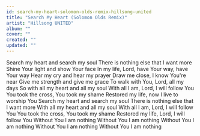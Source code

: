```yaml
---
id: search-my-heart-solomon-olds-remix-hillsong-united
title: "Search My Heart (Solomon Olds Remix)"
artist: "Hillsong UNITED"
album: ""
cover: ""
created: ""
updated: ""
---
```


Search my heart and search my soul
There is nothing else that I want more
Shine Your light and show Your face
In my life, Lord, have Your way, have Your way
Hear my cry and hear my prayer
Draw me close, I know You're near
Give me strength and give me grace
To walk with You, Lord, all my days
So with all my heart and all my soul
With all I am, Lord, I will follow You
You took the cross, You took my shame
Restored my life, now I live to worship You
Search my heart and search my soul
There is nothing else that I want more
With all my heart and all my soul
With all I am, Lord, I will follow You
You took the cross, You took my shame
Restored my life, Lord, I will follow You
Without You I am nothing
Without You I am nothing
Without You I am nothing
Without You I am nothing
Without You I am nothing
